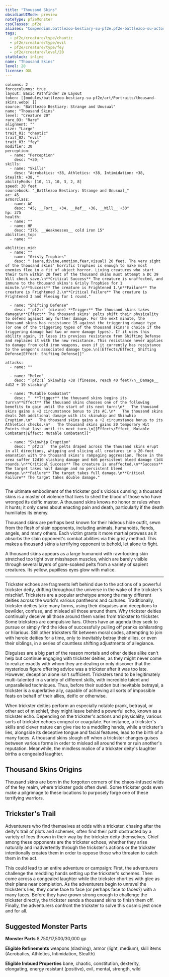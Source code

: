 ```yaml
---
title: "Thousand Skins"
obsidianUIMode: preview
noteType: pf2eMonster
cssClasses: pf2e
aliases: "Compendium.battlezoo-bestiary-su-pf2e.pf2e-battlezoo-su-actors.Actor.47mZPyV4jWo1DaaK" 
tags:
  - pf2e/creature/type/chaotic
  - pf2e/creature/type/evil
  - pf2e/creature/type/fey
  - pf2e/creature/level/20
statblock: inline
name: "Thousand Skins"
level: 20
license: OGL
---
```


```statblock
columns: 2
forcecolumns: true
layout: Basic Pathfinder 2e Layout
token: [[modules/battlezoo-bestiary-su-pf2e/art/Portraits/thousand-skins.webp| ]]
source: "Battlezoo Bestiary: Strange and Unusual"
name: "Thousand Skins"
level: "Creature 20"
rare_03: "Rare"
alignment: ""
size: "Large"
trait_01: "chaotic"
trait_02: "evil"
trait_03: "fey"
modifier: 30
perception:
  - name: "Perception"
    desc: "+30; "
skills:
  - name: "Skills"
    desc: "Acrobatics: +38, Athletics: +38, Intimidation: +38, Stealth: +38, "
abilityMods: [10, 11, 10, 3, 2, 8]
speed: 30 feet
sourcebook: "_Battlezoo Bestiary: Strange and Unusual_"
ac: 45
armorclass:
  - name: AC
    desc: "45; __Fort__ +34, __Ref__ +36, __Will__ +30"
hp: 375
health:
  - name: ""
  - name: HP
    desc: "375; __Weaknesses__ cold iron 15"
abilities_top:
  - name: ""

abilities_mid:
  - name: ""
  - name: "Grisly Trophies"
    desc: " (aura,divine,emotion,fear,visual) 20 feet. The very sight of the thousand skins' horrific trophies is enough to make most enemies flee in a fit of abject horror. Living creatures who start their turn within 20 feet of the thousand skins must attempt a DC 39 Will check save.\n**Critical Success** The creature is unaffected, and immune to the thousand skins's Grisly Trophies for 1 minute.\n**Success** The creature is Frightened 1.\n**Failure** The creature is Frightened 2.\n**Critical Failure** The creature is Frightened 3 and Fleeing for 1 round."

  - name: "Shifting Defense"
    desc: "`pf2:r` (divine) **Trigger** The thousand skins takes damage\n**Effect** The thousand skins' pelts shift their physicality to defend against any further damage. For the next minute, the thousand skins has resistance 15 against the triggering damage type (or one of the triggering types of the thousand skins's choice if the triggering damage had two or more damage types). If it uses this ability again, it loses its previous resistance from Shifting Defense and replaces it with the new resistance. This resistance never applies to damage from cold iron weapons, even if it currently has resistance to the weapon's associated damage type.\n[[Effects/Effect_ Shifting Defense|Effect: Shifting Defense]]"

attacks:
  - name: ""

  - name: "Melee"
    desc: "`pf2:1` Skinwhip +38 (finesse, reach 40 feet)\n__Damage__  4d12 + 19 slashing"

  - name: "Mutable Combatant"
    desc: "  **Trigger** the thousand skins begins its turn\n**Effect** The thousand skins chooses one of the following benefits to gain until the start of its next turn:\n*   The thousand skins gains a +2 circumstance bonus to its AC.\n*   The thousand skins deals 2d6 additional damage with its skinwhip and Skinwhip Eruption.\n*   The thousand skins gains a +2 circumstance bonus to its Athletics checks.\n*   The thousand skins gains 20 temporary Hit Points that last until its next turn.\n[[Effects/Effect_ Mutable Combatant|Effect: Mutable Combatant]]"

  - name: "Skinwhip Eruption"
    desc: "`pf2:2`  The pelts draped across the thousand skins erupt in all directions, whipping and slicing all creatures in a 20-foot emanation with the thousand skins's rampaging aggression. Those in the area suffer 12d10 slashing damage and 6d6 persistent bleed damage (1d4 rounds.\n**Critical Success** The creature is unaffected.\n**Success** The target takes half damage and no persistent bleed damage.\n**Failure** The target takes full damage.\n**Critical Failure** The target takes double damage."
 
```



The ultimate embodiment of the trickster god's vicious cunning, a thousand skins is a master of violence that lives to shed the blood of those who have wronged its deific master. A thousand skins knows no honor or rules when it hunts; it only cares about enacting pain and death, particularly if the death humiliates its enemy.

Thousand skins are perhaps best known for their hideous hide outfit, sewn from the flesh of slain opponents, including animals, humanoids, fiends, angels, and many others. Each victim grants it more martial prowess as it absorbs the slain opponent's combat abilities via this grisly method. This makes a thousand skins a terrifying opponent to behold, let alone to fight.

A thousand skins appears as a large humanoid with raw-looking skin stretched too tight over misshapen muscles, which are barely visible through several layers of gore-soaked pelts from a variety of sapient creatures. Its yellow, pupilless eyes glow with malice.

* * *

Trickster echoes are fragments left behind due to the actions of a powerful trickster deity, drifting throughout the universe in the wake of the trickster's mischief. Tricksters are a popular archetype among the many different deities across the world's various pantheons and cultures. Traditionally, trickster deities take many forms, using their disguises and deceptions to bewilder, confuse, and mislead all those around them. Why trickster deities continually deceive all those around them varies from trickster to trickster. Some tricksters are compulsive liars. Others have an agenda they seek to pursue or simply find the idea of successfully pulling off pranks exhilarating or hilarious. Still other tricksters flit between moral codes, attempting to join with heroic deities for a time, only to inevitably betray their allies, or even their siblings, in a series of countless shifting adjustments of allegiance.

Disguises are a big part of the reason mortals and other deities alike can't help but continue engaging with trickster deities, as they might never come to realize exactly with whom they are dealing or only discover that the mysterious figure offering advice was a trickster after it was too late. However, deception alone isn't sufficient. Tricksters tend to be legitimately multi-talented in a variety of different skills, with incredible talent and unparalleled techniques. Thus, before their sudden but inevitable betrayal, a trickster is a superlative ally, capable of achieving all sorts of impossible feats on behalf of their allies, deific or otherwise.

When trickster deities perform an especially notable prank, betrayal, or other act of mischief, they might leave behind a powerful echo, known as a trickster echo. Depending on the trickster's actions and physicality, various sorts of trickster echoes congeal or coagulate. For instance, a trickster's skills and clever nature can give rise to a meddling hands, while a trickster's lies, alongside its deceptive tongue and facial features, lead to the birth of a many faces. A thousand skins slough off when a trickster changes guises between various forms in order to mislead all around them or ruin another's reputation. Meanwhile, the mindless malice of a trickster deity's laughter births a congealed laughter.

## Thousand Skins Origins

Thousand skins are born in the forgotten corners of the chaos-infused wilds of the fey realm, where trickster gods often dwell. Some trickster gods even make a pilgrimage to these locations to purposely forge one of these terrifying warriors.

## Trickster's Trail

Adventurers who find themselves at odds with a trickster, chasing after the deity's trail of plots and schemes, often find their path obstructed by a variety of foes thrown in their way by the trickster deity themselves. Chief among these opponents are the trickster echoes, whether they arise naturally and inadvertently through the trickster's actions or the trickster intentionally creates them in order to oppose those who threaten to catch them in the act.

This could lead to an entire adventure or campaign: First, the adventurers challenge the meddling hands setting up the trickster's schemes. Then come across a congealed laughter while the trickster chortles with glee as their plans near completion. As the adventurers begin to unravel the trickster's lies, they come face to face (or perhaps face to faces?) with a many faces. Before they have grown strong enough to challenge the trickster directly, the trickster sends a thousand skins to finish them off. Finally, the adventurers confront the trickster to solve this cosmic jest once and for all.

## Suggested Monster Parts

**Monster Parts** 8,750/17,500/30,000 gp

**Eligible Refinements** weapons (slashing), armor (light, medium), skill items (Acrobatics, Athletics, Intimidation, Stealth)

**Eligible Imbued Properties** bane, chaotic, constitution, dexterity, elongating, energy resistant (positive), evil, mental, strength, wild
